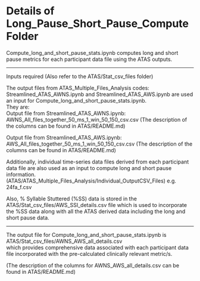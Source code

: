 # Details of Long_Pause_Short_Pause_Compute Folder  

Compute_long_and_short_pause_stats.ipynb computes long and short pause metrics for each participant data file 
using the ATAS outputs.    

-----------------------------------------

Inputs required   (Also refer to the ATAS/Stat_csv_files folder)  

The output files from ATAS_Multiple_Files_Analysis codes: Streamlined_ATAS_AWNS.ipynb and Streamlined_ATAS_AWS.ipynb
are used an input for Compute_long_and_short_pause_stats.ipynb.   
They are:  
Output file from Streamlined_ATAS_AWNS.ipynb:
AWNS_All_files_together_50_ms_1_win_50_150_csv.csv (The description of the columns can be found in ATAS/README.md)  

Output file from Streamlined_ATAS_AWS.ipynb:
AWS_All_files_together_50_ms_1_win_50_150_csv.csv (The description of the columns can be found in ATAS/README.md)  

Additionally, individual time-series data files derived from each participant data file are also used as an input 
to compute long and short pause information.   
(ATAS/ATAS_Multiple_Files_Analysis/Individual_OutputCSV_Files) e.g. 24fa_f.csv  

Also, % Syllable Stuttered (%SS) data is stored in the ATAS/Stat_csv_files/AWS_SSI_details.csv file which 
is used to incorporate the %SS data along with all the ATAS derived data including the long and short pause data. 

-------------------------------------------

The output file for Compute_long_and_short_pause_stats.ipynb is ATAS/Stat_csv_files/AWNS_AWS_all_details.csv  
which provides comprehensive data associated with each participant data file incorporated with the pre-calculated 
clinically relevant metric/s.  

(The description of the columns for AWNS_AWS_all_details.csv can be found in ATAS/README.md)
